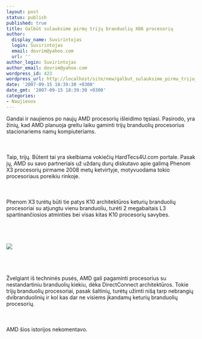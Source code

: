 ```yaml
---
layout: post
status: publish
published: true
title: Galbūt sulauksime pirmų trijų branduolių X86 procesorių
author:
  display_name: Suvirintojas
  login: Suvirintojas
  email: dovrim@yahoo.com
  url: ''
author_login: Suvirintojas
author_email: dovrim@yahoo.com
wordpress_id: 423
wordpress_url: http://localhost/site/new/galbut_sulauksime_pirmu_triju_branduoliu_x86_procesoriu/
date: '2007-09-15 18:39:30 +0300'
date_gmt: '2007-09-15 18:39:30 +0300'
categories:
- Naujienos
---
```

<p>Gandai ir naujienos po naujų AMD procesorių išleidimo tęsiasi. Pasirodo, yra žinių, kad AMD planuoja greitu laiku gaminti trijų branduolių procesorius stacionariems namų kompiuteriams.<br />
<br><br />
<br>Taip, trijų. Būtent tai yra skelbiama vokiečių HardTecs4U.com portale. Pasak jų, AMD su savo partneriais už uždarų durų diskutavo apie galimą Phenom X3 procesorių pirmame 2008 metų ketvirtyje, motyvuodama tokio procesoriaus poreikiu rinkoje.<br />
<br><br />
<br>Phenom X3 turėtų būti tie patys K10 architektūros keturių branduolių procesoriai su atjungtu vienu branduoliu, turėti 2 megabaitais L3 spartinančiosios atminties bei visas kitas K10 procesorių savybes.<br />
<br><br />
<br><br><img src="http://img403.imageshack.us/img403/9158/3corere0.png"><br><br />
<br><br />
<br>Žvelgiant iš techninės pusės, AMD gali pagaminti procesorius su nestandartiniu branduolių kiekiu, dėka DirectConnect architektūros. Tokie trijų branduolių procesoriai, pasak šaltinių, turėtų užimti nišą tarp nebrangių dvibranduolinių ir kol kas dar ne visiems įkandamų keturių branduolių procesorių.<br />
<br><br />
<br>AMD šios istorijos nekomentavo.</p>
